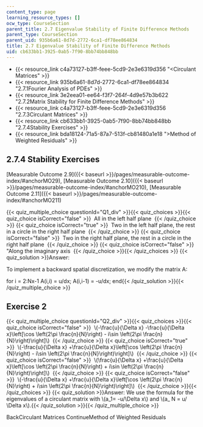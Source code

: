 ```yaml
---
content_type: page
learning_resource_types: []
ocw_type: CourseSection
parent_title: 2.7 Eigenvalue Stability of Finite Difference Methods
parent_type: CourseSection
parent_uid: 935b6a61-8d7d-2772-6ca1-df78ee864834
title: 2.7 Eigenvalue Stability of Finite Difference Methods
uid: cb633bb1-3925-0ab5-7f90-8bb74bb848bb
---
```


*   {{< resource_link c4a73127-b3ff-feee-5cd9-2e3e6319d356 "\<Circulant Matrices" >}}
*   {{< resource_link 935b6a61-8d7d-2772-6ca1-df78ee864834 "2.7.1Fourier Analysis of PDEs" >}}
*   {{< resource_link 3e2eea01-ee64-f3f7-264f-4d9e57b3b622 "2.7.2Matrix Stability for Finite Difference Methods" >}}
*   {{< resource_link c4a73127-b3ff-feee-5cd9-2e3e6319d356 "2.7.3Circulant Matrices" >}}
*   {{< resource_link cb633bb1-3925-0ab5-7f90-8bb74bb848bb "2.7.4Stability Exercises" >}}
*   {{< resource_link bda18124-71a5-87a7-513f-cb81480a1e18 "\>Method of Weighted Residuals" >}}

2.7.4 Stability Exercises
-------------------------

[Measurable Outcome 2.9]({{< baseurl >}}/pages/measurable-outcome-index/#anchorMO29), [Measurable Outcome 2.10]({{< baseurl >}}/pages/measurable-outcome-index/#anchorMO210), [Measurable Outcome 2.11]({{< baseurl >}}/pages/measurable-outcome-index/#anchorMO211)

{{< quiz_multiple_choice questionId="Q1_div" >}}{{< quiz_choices >}}{{< quiz_choice isCorrect="false" >}}&nbsp; All in the left half plane &nbsp;{{< /quiz_choice >}}
{{< quiz_choice isCorrect="true" >}}&nbsp; Two in the left half plane, the rest in a circle in the right half plane &nbsp;{{< /quiz_choice >}}
{{< quiz_choice isCorrect="false" >}}&nbsp; Two in the right half plane, the rest in a circle in the right half plane &nbsp;{{< /quiz_choice >}}
{{< quiz_choice isCorrect="false" >}}&nbsp; "Along the imaginary axis &nbsp;{{< /quiz_choice >}}{{< /quiz_choices >}}
{{< quiz_solution >}}Answer:

To implement a backward spatial discretization, we modify the matrix A:

for i = 2:Nx-1 A(i,i) = u/dx; A(i,i-1) = -u/dx; end{{< /quiz_solution >}}{{< /quiz_multiple_choice >}}

Exercise 2
----------

{{< quiz_multiple_choice questionId="Q2_div" >}}{{< quiz_choices >}}{{< quiz_choice isCorrect="false" >}}&nbsp; \\(-\\frac{u}{\\Delta x} -\\frac{u}{\\Delta x}\\left\[\\cos \\left(2\\pi \\frac{n}{N}\\right) - i\\sin \\left(2\\pi \\frac{n}{N}\\right)\\right\]\\) &nbsp;{{< /quiz_choice >}}
{{< quiz_choice isCorrect="true" >}}&nbsp; \\(-\\frac{u}{\\Delta x} +\\frac{u}{\\Delta x}\\left\[\\cos \\left(2\\pi \\frac{n}{N}\\right) - i\\sin \\left(2\\pi \\frac{n}{N}\\right)\\right\]\\) &nbsp;{{< /quiz_choice >}}
{{< quiz_choice isCorrect="false" >}}&nbsp; \\(\\frac{u}{\\Delta x} +\\frac{u}{\\Delta x}\\left\[\\cos \\left(2\\pi \\frac{n}{N}\\right) + i\\sin \\left(2\\pi \\frac{n}{N}\\right)\\right\]\\) &nbsp;{{< /quiz_choice >}}
{{< quiz_choice isCorrect="false" >}}&nbsp; \\(-\\frac{u}{\\Delta x} +\\frac{u}{\\Delta x}\\left\[\\cos \\left(2\\pi \\frac{n}{N}\\right) + i\\sin \\left(2\\pi \\frac{n}{N}\\right)\\right\]\\) &nbsp;{{< /quiz_choice >}}{{< /quiz_choices >}}
{{< quiz_solution >}}Answer: We use the formula for the eigenvalues of a circulant matrix with \\(a\_1= -u/\\Delta x\\) and \\(a\_ N = u/ \\Delta x\\).{{< /quiz_solution >}}{{< /quiz_multiple_choice >}}

BackCirculant Matrices ContinueMethod of Weighted Residuals